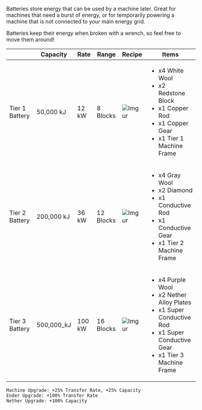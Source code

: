 Batteries store energy that can be used by a machine later. Great for machines that need a burst of energy, or for temporarily powering a machine that is not connected to your main energy grid.

Batteries keep their energy when broken with a wrench, so feel free to move them around!

| | Capacity | Rate | Range | Recipe | Items |
|-|----------|------|-------|--------|-------|
| Tier 1 Battery | 50,000 kJ | 12 kW | 8 Blocks | ![Imgur](https://cdn.discordapp.com/attachments/739536694398812230/879183042726461521/tier_1_battery.png) | <ul><li>x4 White Wool</li><li>x2 Redstone Block</li><li> x1 Copper Rod</li><li> x1 Copper Gear</li><li> x1 Tier 1 Machine Frame</li></ul> |
| Tier 2 Battery | 200,000 kJ | 36 kW | 12 Blocks | ![Imgur](https://cdn.discordapp.com/attachments/739536694398812230/879183067388989480/tier_2_battery.png) | <ul><li>x4 Gray Wool</li><li>x2 Diamond</li><li>x1 Conductive Rod</li><li>x1 Conductive Gear</li><li>x1 Tier 2 Machine Frame</li></ul> |
| Tier 3 Battery | 500,000_kJ | 100 kW | 16 Blocks | ![Imgur](https://cdn.discordapp.com/attachments/739536694398812230/879183079057551360/tier_3_battery.png) | <ul><li>x4 Purple Wool</li><li>x2 Nether Alloy Plates</li><li>x1 Super Conductive Rod</li><li>x1 Super Conductive Gear</li><li>x1 Tier 3 Machine Frame</li></ul> |

```
Machine Upgrade: +25% Transfer Rate, +25% Capacity
Ender Upgrade: +100% Transfer Rate
Nether Upgrade: +100% Capacity
```
